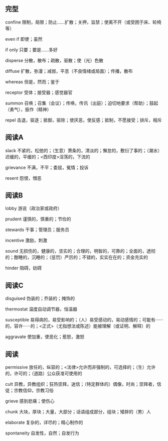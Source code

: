 ## 完型

confine 限制，局限；防止……扩散；关押，监禁；使离不开（或受困于床、轮椅等）

even if 即使；虽然

if only 只要；要是……多好

disperse 分散，散布；疏散，驱散；使（光）色散

diffuse 扩散，弥漫；减弱，平息（不良情绪或局面）；传播，散布

whereas 但是，然而；鉴于

receptor 受体；接受器；感觉器官

summon 召唤；召集（会议）；传唤，传讯（出庭）；迫切地要求（帮助）；鼓起（勇气），振作（精神）

repel 击退，驱逐；抵御，驱除；使厌恶，使反感；抵制，不愿接受；排斥，相斥

## 阅读A

slack 不紧的，松弛的；（生意）萧条的，清淡的；懈怠的，敷衍了事的；（潮水）迟缓的，平缓的；<西印度>淫荡的，下流的

grievance 不满，不平；委屈，冤情；投诉

resent 怨恨，憎恶

## 阅读B

lobby 游说（政治家或政府）

prudent 谨慎的，慎重的；节俭的

stewards 干事；管理员；服务员

incentive 激励，刺激

sound 无损伤的，健康的，坚实的；合理的，明智的，可靠的；全面的，透彻的；酣睡的，沉睡的；（惩罚）严厉的；不错的，实实在在的；资金充实的

hinder 阻碍，妨碍

## 阅读C

disguised 伪装的；乔装的；掩饰的

thermostat 温度自动调节器，恒温器

susceptible 易得病的，易受影响的；（人）易受感动的，易动感情的；可能有······的，容许······的；<正式>（尤指想法或陈述）能被理解（或证明、解释）的

aggravate 使加重，使恶化；惹怒，激怒

## 阅读

permissive 放任的，纵容的；<法律>允许而非强制的，可选择的；（生）允许的，许可的；（道路）公众获准可使用的

cult 异教，异教组织；狂热崇拜，迷信；（特定群体的）偶像，时尚；崇拜者，信徒；宗教信仰，宗教习俗

grieve 感到悲痛；使伤心

chunk 大块，厚块；大量，大部分；话语组成部分，组块；矮胖的（男）人

elaborate 复杂的，详尽的；精心制作的

spontaneity 自发性，自然；自发行为

